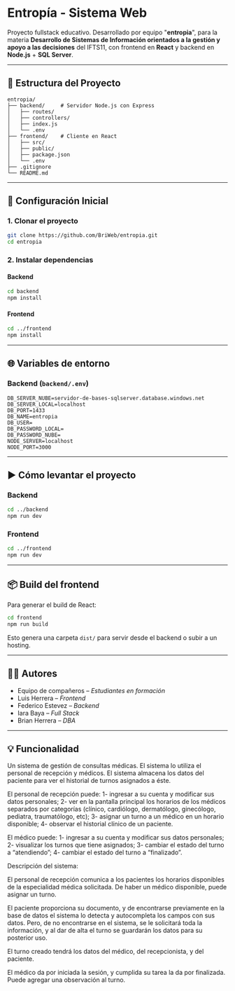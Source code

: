# Entropía - Sistema Web

Proyecto fullstack educativo.
Desarrollado por equipo "**entropia**", para la materia **Desarrollo de Sistemas de Información orientados a la gestión y apoyo a las decisiones** del IFTS11, con frontend en **React** y backend en **Node.js** + **SQL Server**.

---

## 📁 Estructura del Proyecto

```
entropia/
├── backend/     # Servidor Node.js con Express
│   ├── routes/
│   ├── controllers/
│   ├── index.js
│   └── .env
├── frontend/    # Cliente en React
│   ├── src/
│   ├── public/
│   ├── package.json
│   └── .env
├── .gitignore
└── README.md
```

---

## 🔧 Configuración Inicial

### 1. Clonar el proyecto

```bash
git clone https://github.com/BriWeb/entropia.git
cd entropia
```

### 2. Instalar dependencias

#### Backend

```bash
cd backend
npm install
```

#### Frontend

```bash
cd ../frontend
npm install
```

---

## 🌐 Variables de entorno

### Backend (`backend/.env`)

```env
DB_SERVER_NUBE=servidor-de-bases-sqlserver.database.windows.net
DB_SERVER_LOCAL=localhost
DB_PORT=1433
DB_NAME=entropia
DB_USER=
DB_PASSWORD_LOCAL=
DB_PASSWORD_NUBE=
NODE_SERVER=localhost
NODE_PORT=3000
```

---

## ▶️ Cómo levantar el proyecto

### Backend

```bash
cd ../backend
npm run dev
```

### Frontend

```bash
cd ../frontend
npm run dev
```

---

## 📦 Build del frontend

Para generar el build de React:

```bash
cd frontend
npm run build
```

Esto genera una carpeta `dist/` para servir desde el backend o subir a un hosting.

---

## 👨‍💻 Autores

- Equipo de compañeros – _Estudiantes en formación_
- Luis Herrera – _Frontend_
- Federico Estevez – _Backend_
- Iara Baya – _Full Stack_
- Brian Herrera – _DBA_

---

## 💡 Funcionalidad

Un sistema de gestión de consultas médicas.
El sistema lo utiliza el personal de recepción y médicos.
El sistema almacena los datos del paciente para ver el historial de turnos asignados a éste.

El personal de recepción puede: 
1-  ingresar a su cuenta y modificar sus datos personales;
2-  ver en la pantalla principal los horarios de los médicos separados por categorías (clínico, cardiólogo, dermatólogo, ginecólogo, pediatra, traumatólogo, etc);
3-  asignar un turno a un médico en un horario disponible;
4-  observar el historial clínico de un paciente.

El médico puede: 
1-  ingresar a su cuenta y modificar sus datos personales;
2-  visualizar los turnos que tiene asignados;
3-  cambiar el estado del turno a “atendiendo”;
4-  cambiar el estado del turno a “finalizado”.

Descripción del sistema:

El personal de recepción comunica a los pacientes los horarios disponibles de la especialidad médica solicitada. De haber un médico disponible, puede asignar un turno.

El paciente proporciona su documento, y de encontrarse previamente en la base de datos el sistema lo detecta y autocompleta los campos con sus datos. Pero, de no encontrarse en el sistema, se le solicitará toda la información, y al dar de alta el turno se guardarán los datos para su posterior uso.

El turno creado tendrá los datos del médico, del recepcionista, y del paciente.

El médico da por iniciada la sesión, y cumplida su tarea la da por finalizada. Puede agregar una observación al turno.
